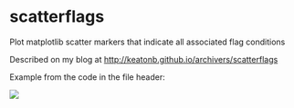 # scatterflags
Plot matplotlib scatter markers that indicate all associated flag conditions

Described on my blog at http://keatonb.github.io/archivers/scatterflags

Example from the code in the file header:

<img src="http://keatonb.github.io/img/scatterflagsexample.png" />
